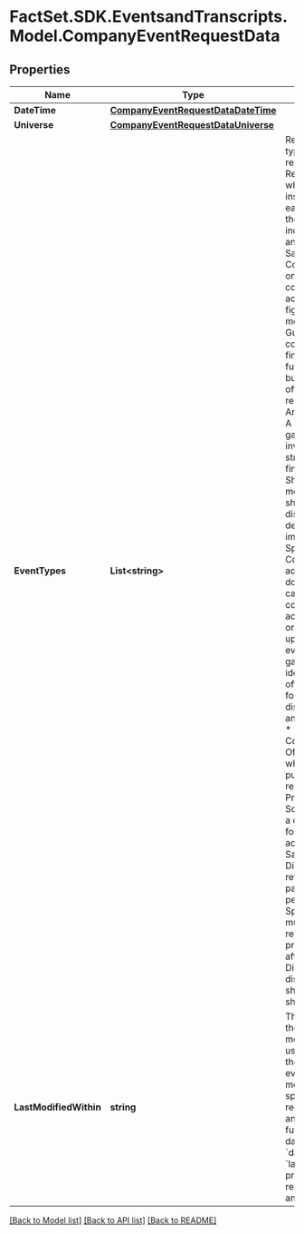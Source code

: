 # FactSet.SDK.EventsandTranscripts.Model.CompanyEventRequestData

## Properties

Name | Type | Description | Notes
------------ | ------------- | ------------- | -------------
**DateTime** | [**CompanyEventRequestDataDateTime**](CompanyEventRequestDataDateTime.md) |  | [optional] 
**Universe** | [**CompanyEventRequestDataUniverse**](CompanyEventRequestDataUniverse.md) |  | [optional] 
**EventTypes** | **List&lt;string&gt;** | Refers to the various event types returned in the response:  * Earnings: Regular quarterly calls where companies provide insights into their latest earnings, sharing details on their financial performance, including revenue, profits, and earnings per share.  * SalesRevenueCall: Conference calls focused on discussing comprehensive sales activity and revenue figures, typically held monthly or quarterly.  * GuidanceCall: Calls where companies offer estimated financial information about future earnings or outline business outlooks before official earnings are released.  * AnalystsInvestorsMeeting: A company-hosted gathering for analysts and investors to discuss strategic updates and financial health.  * ShareholdersMeeting: A meeting where shareholders convene to discuss corporate developments and vote on important matters.  * SpecialSituation: Conference calls addressing situations that do not fit into standard categories, often concerning mergers, acquisitions, joint ventures, or significant business updates.  * Conference: An event where individuals gather to discuss and share ideas on common interests, often including various formats such as panel discussions, workshops, and keynote presentations.  * ConfirmedEarningsRelease: Officially announced date when a company will publish its actual earnings results.  * ProjectedEarningsRelease:  Scheduled release date of a company’s estimated or forecasted earnings before actual results.  * SalesRevenueRelease: Disclosure of a company’s revenue figures, usually as part of earnings or performance updates.  * Split: Corporate action that multiplies share count and reduces share price proportionally, without affecting market cap.  * Dividend: Cash or stock distribution paid to shareholders, reflecting a share of company profits. | [optional] 
**LastModifiedWithin** | **string** | The duration within which the events were last modified.  **Note 1:** When using &#x60;lastModifiedWithin&#x60;, the endpoint will return events that have been modified within the specified interval in the recent past as well as those anticipated in the near future—within a span of 45 days.  **Note 2:** If both &#x60;dateTime&#x60; and &#x60;lastModifiedWithin&#x60; are provided in the same request, the API will return an error.  | [optional] 

[[Back to Model list]](../README.md#documentation-for-models) [[Back to API list]](../README.md#documentation-for-api-endpoints) [[Back to README]](../README.md)

